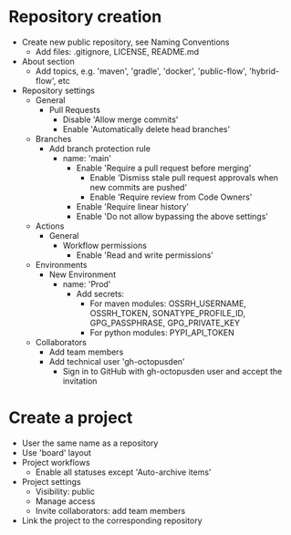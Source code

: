 # Repository creation

- Create new public repository, see Naming Conventions
  - Add files: .gitignore, LICENSE, README.md
- About section
  - Add topics, e.g. 'maven', 'gradle', 'docker', 'public-flow', 'hybrid-flow', etc
- Repository settings
  - General
    - Pull Requests
      - Disable 'Allow merge commits'
      - Enable 'Automatically delete head branches'
  - Branches
    - Add branch protection rule
      - name: 'main'
        - Enable 'Require a pull request before merging'
          - Enable 'Dismiss stale pull request approvals when new commits are pushed'
          - Enable 'Require review from Code Owners'
        - Enable 'Require linear history'
        - Enable 'Do not allow bypassing the above settings'
  - Actions
    - General
      - Workflow permissions
        - Enable 'Read and write permissions'
  - Environments
    - New Environment
      - name: 'Prod'
        - Add secrets:
          - For maven modules: OSSRH_USERNAME, OSSRH_TOKEN, SONATYPE_PROFILE_ID, GPG_PASSPHRASE, GPG_PRIVATE_KEY
          - For python modules: PYPI_API_TOKEN
  - Collaborators
    - Add team members
    - Add technical user 'gh-octopusden'
      - Sign in to GitHub with gh-octopusden user and accept the invitation

# Create a project

- User the same name as a repository
- Use 'board' layout
- Project workflows
  - Enable all statuses except 'Auto-archive items'
- Project settings
  - Visibility: public
  - Manage access
  - Invite collaborators: add team members
- Link the project to the corresponding repository

  
